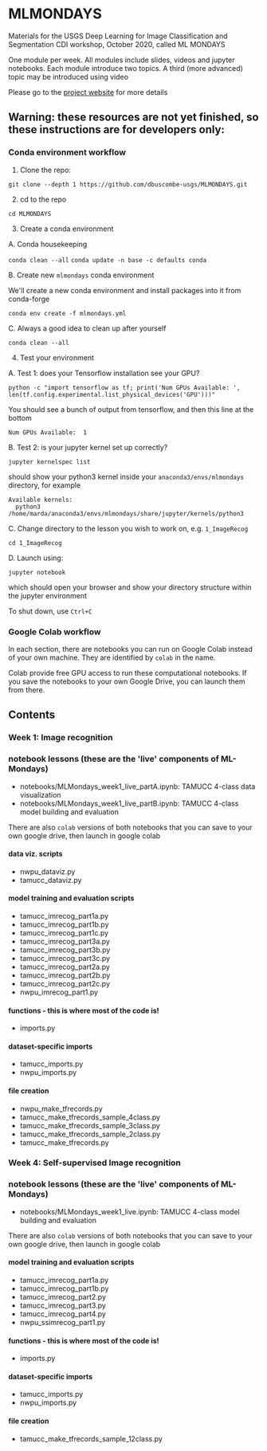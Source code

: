 # MLMONDAYS
Materials for the USGS Deep Learning for Image Classification and Segmentation CDI workshop, October 2020, called ML MONDAYS

One module per week. All modules include slides, videos and jupyter notebooks. Each module introduce two topics. A third (more advanced) topic may be introduced using video

Please go to the [project website](https://dbuscombe-usgs.github.io/MLMONDAYS) for more details

## Warning: these resources are not yet finished, so these instructions are for developers only:

### Conda environment workflow

1. Clone the repo:

`git clone --depth 1 https://github.com/dbuscombe-usgs/MLMONDAYS.git`

2. cd to the repo

`cd MLMONDAYS`

3. Create a conda environment

A. Conda housekeeping

`conda clean --all`
`conda update -n base -c defaults conda`

B. Create new `mlmondays` conda environment

We'll create a new conda environment and install packages into it from conda-forge

`conda env create -f mlmondays.yml`

C. Always a good idea to clean up after yourself

`conda clean --all`

4. Test your environment

A. Test 1: does your Tensorflow installation see your GPU?

`python -c "import tensorflow as tf; print('Num GPUs Available: ', len(tf.config.experimental.list_physical_devices('GPU')))"`

You should see a bunch of output from tensorflow, and then this line at the bottom

`Num GPUs Available:  1`

B. Test 2: is your jupyter kernel set up correctly?

`jupyter kernelspec list`

should show your python3 kernel inside your `anaconda3/envs/mlmondays` directory, for example

```
Available kernels:
  python3    /home/marda/anaconda3/envs/mlmondays/share/jupyter/kernels/python3
```

C. Change directory to the lesson you wish to work on, e.g. `1_ImageRecog`

`cd 1_ImageRecog`

D. Launch using:

`jupyter notebook`

which should open your browser and show your directory structure within the jupyter environment

To shut down, use `Ctrl+C`


### Google Colab workflow

In each section, there are notebooks you can run on Google Colab instead of your own machine. They are identified by `colab` in the name.

Colab provide free GPU access to run these computational notebooks. If you save the notebooks to your own Google Drive, you can launch them from there.



## Contents

### Week 1: Image recognition

### notebook lessons (these are the 'live' components of ML-Mondays)
* notebooks/MLMondays_week1_live_partA.ipynb: TAMUCC 4-class data visualization
* notebooks/MLMondays_week1_live_partB.ipynb: TAMUCC 4-class model building and evaluation

There are also `colab` versions of both notebooks that you can save to your own google drive, then launch in google colab

#### data viz. scripts
* nwpu_dataviz.py
* tamucc_dataviz.py

#### model training and evaluation scripts
* tamucc_imrecog_part1a.py
* tamucc_imrecog_part1b.py
* tamucc_imrecog_part1c.py
* tamucc_imrecog_part3a.py
* tamucc_imrecog_part3b.py
* tamucc_imrecog_part3c.py
* tamucc_imrecog_part2a.py
* tamucc_imrecog_part2b.py
* tamucc_imrecog_part2c.py
* nwpu_imrecog_part1.py

#### functions - this is where most of the code is!
* imports.py

#### dataset-specific imports
* tamucc_imports.py
* nwpu_imports.py

#### file creation
* nwpu_make_tfrecords.py
* tamucc_make_tfrecords_sample_4class.py
* tamucc_make_tfrecords_sample_3class.py
* tamucc_make_tfrecords_sample_2class.py
* tamucc_make_tfrecords.py



### Week 4: Self-supervised Image recognition

### notebook lessons (these are the 'live' components of ML-Mondays)
* notebooks/MLMondays_week1_live.ipynb: TAMUCC 4-class model building and evaluation

There are also `colab` versions of both notebooks that you can save to your own google drive, then launch in google colab

#### model training and evaluation scripts
* tamucc_imrecog_part1a.py
* tamucc_imrecog_part1b.py
* tamucc_imrecog_part2.py
* tamucc_imrecog_part3.py
* tamucc_imrecog_part4.py
* nwpu_ssimrecog_part1.py

#### functions - this is where most of the code is!
* imports.py

#### dataset-specific imports
* tamucc_imports.py
* nwpu_imports.py

#### file creation
* tamucc_make_tfrecords_sample_12class.py
